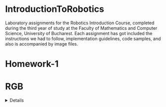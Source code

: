 # IntroductionToRobotics

Laboratory assignments for the Robotics Introduction Course, completed during the third year of study at the Faculty of Mathematics and Computer Science, University of Bucharest. Each assignment has got included the instructions we had to follow, implementation guidelines, code samples, and also is accompanied by image files.


# Homework-1 
<h1>RGB</h1>
<details>
<p><b>Assignment details</b></p> 
This assignment focuses on controlling each channel (Red, Green, and Blue) of  an  RGB  LED  using  individual  potentiometers.   By  the  end  of  this  task, we  will  gain  experience  in  interfacing  potentiometers  with  the  Arduino  and controlling RGB LEDs based on the analog readings.
The main components we will use specifically for this task are an RGB led, 3 potentiometers, resistors and as many wires as needed.

<br>
<p><b>Setup of the assignment</b></p>


![Imagine WhatsApp 2023-10-24 la 22 14 33_be484245](https://github.com/nicoletaiova25/IntroductionToRobotics/assets/148574222/92c4fabb-56cb-4d59-b390-5244c7a50cbb)

<br>
<p><b>A video showcasting functionality of assignment</b></p>

 ### Video: [RGB](https://youtu.be/oJoWSr1SlDc)

 <br>

 <p><b> The code</b></p>
 ### [You can find the code here:](
</details>
